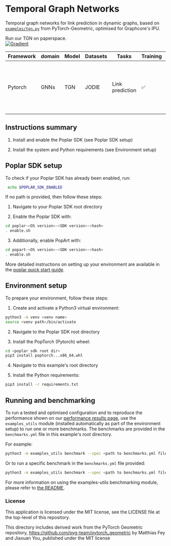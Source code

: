 # Temporal Graph Networks

Temporal graph networks for link prediction in dynamic graphs, based on [`examples/tgn.py`](https://github.com/rusty1s/pytorch_geometric/blob/master/examples/tgn.py) from PyTorch-Geometric, optimised for Graphcore's IPU.

Run our TGN on paperspace.
<br>
[![Gradient](https://assets.paperspace.io/img/gradient-badge.svg)](https://ipu.dev/3uUI2nt)

| Framework | domain | Model | Datasets | Tasks| Training| Inference | Reference |
|-------------|-|------|-------|-------|-------|---|---|
| Pytorch | GNNs | TGN | JODIE | Link prediction | ✅ | ❌ | [Temporal Graph Networks for Deep Learning on Dynamic Graphs](https://arxiv.org/abs/2006.10637v3) |


## Instructions summary

1. Install and enable the Poplar SDK (see Poplar SDK setup)

2. Install the system and Python requirements (see Environment setup)


## Poplar SDK setup
To check if your Poplar SDK has already been enabled, run:
```bash
 echo $POPLAR_SDK_ENABLED
 ```

If no path is provided, then follow these steps:
1. Navigate to your Poplar SDK root directory

2. Enable the Poplar SDK with:
```bash 
cd poplar-<OS version>-<SDK version>-<hash>
. enable.sh
```

3. Additionally, enable PopArt with:
```bash 
cd popart-<OS version>-<SDK version>-<hash>
. enable.sh
```

More detailed instructions on setting up your environment are available in the [poplar quick start guide](https://docs.graphcore.ai/projects/graphcloud-poplar-quick-start/en/latest/).


## Environment setup
To prepare your environment, follow these steps:

1. Create and activate a Python3 virtual environment:
```bash
python3 -m venv <venv name>
source <venv path>/bin/activate
```

2. Navigate to the Poplar SDK root directory

3. Install the PopTorch (Pytorch) wheel:
```bash
cd <poplar sdk root dir>
pip3 install poptorch...x86_64.whl
```

4. Navigate to this example's root directory

5. Install the Python requirements:
```bash
pip3 install -r requirements.txt
```


## Running and benchmarking

To run a tested and optimised configuration and to reproduce the performance shown on our [performance results page](https://www.graphcore.ai/performance-results), use the `examples_utils` module (installed automatically as part of the environment setup) to run one or more benchmarks. The benchmarks are provided in the `benchmarks.yml` file in this example's root directory.

For example:

```bash
python3 -m examples_utils benchmark --spec <path to benchmarks.yml file>
```

Or to run a specific benchmark in the `benchmarks.yml` file provided:

```bash
python3 -m examples_utils benchmark --spec <path to benchmarks.yml file> --benchmark <name of benchmark>
```

For more information on using the examples-utils benchmarking module, please refer to [the README](https://github.com/graphcore/examples-utils/blob/master/examples_utils/benchmarks/README.md).


### License
This application is licensed under the MIT license, see the LICENSE file at the top-level of this repository.

This directory includes derived work from the PyTorch Geometric repository, https://github.com/pyg-team/pytorch_geometric by Matthias Fey and Jiaxuan You, published under the MIT license